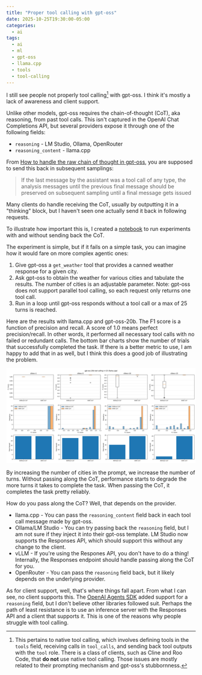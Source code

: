 ```yaml
---
title: "Proper tool calling with gpt-oss"
date: 2025-10-25T19:30:00-05:00
categories:
  - ai
tags:
  - ai
  - ml
  - gpt-oss
  - llama.cpp
  - tools
  - tool-calling
---
```


I still see people not properly tool calling[^1] with gpt-oss. I think it's
mostly a lack of awareness and client support.

Unlike other models, gpt-oss requires the chain-of-thought (CoT), aka
reasoning, from past tool calls. This isn't captured in the OpenAI Chat
Completions API, but several providers expose it through one of the following
fields:

- `reasoning` - LM Studio, Ollama, OpenRouter
- `reasoning_content` - llama.cpp

From [How to handle the raw chain of thought in
gpt-oss](https://cookbook.openai.com/articles/gpt-oss/handle-raw-cot), you are
supposed to send this back in subsequent samplings:

> If the last message by the assistant was a tool call of any type, the
> analysis messages until the previous final message should be preserved on
> subsequent sampling until a final message gets issued

Many clients do handle receiving the CoT, usually by outputting it in a
"thinking" block, but I haven't seen one actually send it back in following
requests.

To illustrate how important this is, I created a
[notebook](https://github.com/aldehir/gpt-oss-tool-calling-notebook/blob/main/tool-calling.ipynb)
to run experiments with and without sending back the CoT.

The experiment is simple, but if it fails on a simple task, you can imagine how
it would fare on more complex agentic ones:

1. Give gpt-oss a `get_weather` tool that provides a canned weather response
   for a given city.
2. Ask gpt-oss to obtain the weather for various cities and tabulate the
   results. The number of cities is an adjustable parameter. Note: gpt-oss does
   not support parallel tool calling, so each request only returns one tool
   call.
3. Run in a loop until gpt-oss responds without a tool call or a max of 25
   turns is reached.

Here are the results with llama.cpp and gpt-oss-20b. The F1 score is a function
of precision and recall. A score of 1.0 means perfect precision/recall. In
other words, it performed all necessary tool calls with no failed or redundant
calls. The bottom bar charts show the number of trials that successfully
completed the task. If there is a better metric to use, I am happy to add that
in as well, but I think this does a good job of illustrating the problem.

![gpt-oss tool calling results n=25 (llama.cpp)](results.png)

By increasing the number of cities in the prompt, we increase the number of
turns. Without passing along the CoT, performance starts to degrade the more
turns it takes to complete the task. When passing the CoT, it completes the
task pretty reliably.

How do you pass along the CoT? Well, that depends on the provider.

- llama.cpp - You can pass the `reasoning_content` field back in each tool call
  message made by gpt-oss.
- Ollama/LM Studio - You can try passing back the `reasoning` field, but I am
  not sure if they inject it into their gpt-oss template. LM Studio now
  supports the Responses API, which should support this without any change to
  the client.
- vLLM - If you're using the Respones API, you don't have to do a thing!
  Internally, the Responses endpoint should handle passing along the CoT for
  you.
- OpenRouter - You can pass the `reasoning` field back, but it likely depends
  on the underlying provider.

As for client support, well, that's where things fall apart. From what I can
see, no client supports this. The [OpenAI Agents
SDK](https://github.com/openai/openai-agents-python) added support for a
`reasoning` field, but I don't believe other libraries followed suit. Perhaps
the path of least resistance is to use an inference server with the Responses
API and a client that supports it. This is one of the reasons why people
struggle with tool calling.

[^1]: This pertains to native tool calling, which involves defining tools
in the `tools` field, receiving calls in `tool_calls`, and sending back tool
outputs with the `tool` role. There is a class of clients, such as Cline and
Roo Code, that **do not** use native tool calling. Those issues are mostly
related to their prompting mechanism and gpt-oss's stubbornness.
